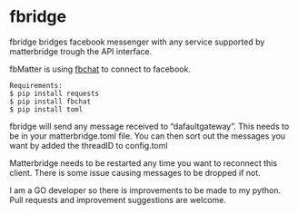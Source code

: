 # fbridge
fbridge bridges facebook messenger with any service supported by matterbridge trough the API interface. 

fbMatter is using [fbchat](https://github.com/carpedm20/fbchat/) to connect to facebook.

```
Requirements:
$ pip install requests
$ pip install fbchat
$ pip install toml
```
fbridge will send any message received to “dafaultgateway”. This needs to be in your matterbridge.toml file. You can then sort out the messages you want by added the threadID to config.toml

Matterbridge needs to be restarted any time you want to reconnect this client. There is some issue causing messages to be dropped if not.

I am a GO developer so there is improvements to be made to my python. Pull requests and improvement suggestions are welcome.
